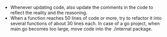 - Whenever updating code, also update the comments in the code to reflect the reality and the reasoning.
- When a function reaches 50 lines of code or more, try to refactor it into several functions of about 30 lines each. In case of a go project, when main.go becomes too large, move code into the ./internal package.
